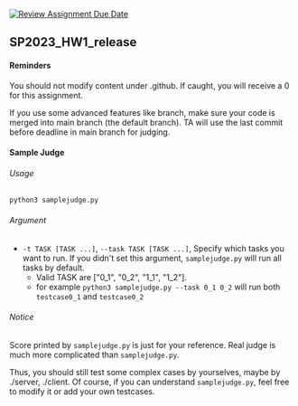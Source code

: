 [![Review Assignment Due Date](https://classroom.github.com/assets/deadline-readme-button-24ddc0f5d75046c5622901739e7c5dd533143b0c8e959d652212380cedb1ea36.svg)](https://classroom.github.com/a/CY9aIhbI)
## SP2023_HW1_release
#### Reminders
You should not modify content under .github. If caught, you will receive a 0 for this assignment.

If you use some advanced features like branch, make sure your code is merged into main branch (the default branch). TA will use the last commit before deadline in main branch for judging.

#### Sample Judge
###### Usage
```
python3 samplejudge.py
```
###### Argument

- `-t TASK [TASK ...]`, `--task TASK [TASK ...]`, Specify which tasks you want to run. If you didn't set this argument, `samplejudge.py` will run all tasks by default.
    - Valid TASK are ["0_1", "0_2", "1_1", "1_2"].
    - for example `python3 samplejudge.py --task 0_1 0_2` will run both `testcase0_1` and `testcase0_2`

###### Notice

Score printed by `samplejudge.py` is just for your reference. Real judge is much more complicated than `samplejudge.py`.

Thus, you should still test some complex cases by yourselves, maybe by ./server, ./client. Of course, if you can understand `samplejudge.py`, feel free to modify it or add your own testcases.
